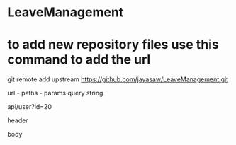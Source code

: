 # LeaveManagement

# to add new repository files use this command to add the url
git remote add upstream https://github.com/jayasaw/LeaveManagement.git


url  - 
  paths - params 
  query string

api/user?id=20



header

body


